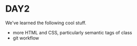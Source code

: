 # DAY2
We've learned the following cool stuff.

- more HTML and CSS, particularly semantic tags of class
- git workflow

